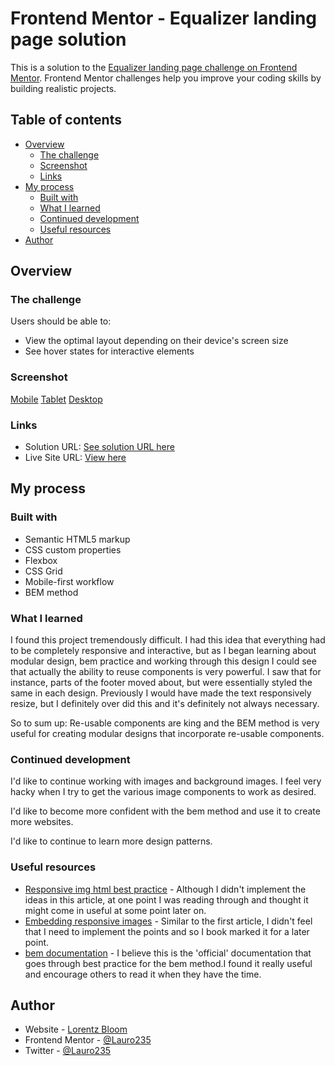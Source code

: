 # Frontend Mentor - Equalizer landing page solution

This is a solution to the [Equalizer landing page challenge on Frontend Mentor](https://www.frontendmentor.io/challenges/equalizer-landing-page-7VJ4gp3DE). Frontend Mentor challenges help you improve your coding skills by building realistic projects. 

## Table of contents

- [Overview](#overview)
  - [The challenge](#the-challenge)
  - [Screenshot](#screenshot)
  - [Links](#links)
- [My process](#my-process)
  - [Built with](#built-with)
  - [What I learned](#what-i-learned)
  - [Continued development](#continued-development)
  - [Useful resources](#useful-resources)
- [Author](#author)

## Overview

### The challenge

Users should be able to:

- View the optimal layout depending on their device's screen size
- See hover states for interactive elements

### Screenshot

[Mobile](./screenshots/equalizer-mobile.png)
[Tablet](./screenshots/equalizer-tablet.png)
[Desktop](./screenshots/equalizer-desktop.png)

### Links

- Solution URL: [See solution URL here](https://github.com/Lauro235/frontend-mentor-equalizer)
- Live Site URL: [View here](https://lauro235.github.io/frontend-mentor-equalizer/)

## My process

### Built with

- Semantic HTML5 markup
- CSS custom properties
- Flexbox
- CSS Grid
- Mobile-first workflow
- BEM method


### What I learned

I found this project tremendously difficult. I had this idea that everything had to be completely responsive and interactive, but as I began learning about modular design, bem practice and working through this design I could see that actually the ability to reuse components is very powerful. I saw that for instance, parts of the footer moved about, but were essentially styled the same in each design. Previously I would have made the text responsively resize, but I definitely over did this and it's definitely not always necessary.

So to sum up:
Re-usable components are king and the BEM method is very useful for creating modular designs that incorporate re-usable components.

### Continued development

I'd like to continue working with images and background images. I feel very hacky when I try to get the various image components to work as desired.

I'd like to become more confident with the bem method and use it to create more websites.

I'd like to continue to learn more design patterns.

### Useful resources

- [Responsive img html best practice](https://developer.mozilla.org/en-US/docs/Learn/HTML/Multimedia_and_embedding/Responsive_images) - Although I didn't implement the ideas in this article, at one point I was reading through and thought it might come in useful at some point later on.
- [Embedding responsive images](https://github.com/mdn/learning-area/blob/main/html/multimedia-and-embedding/responsive-images/responsive.html) - Similar to the first article, I didn't feel that I need to implement the points and so I book marked it for a later point.
- [bem documentation](https://en.bem.info/methodology/quick-start/) - I believe this is the 'official' documentation that goes through best practice for the bem method.I found it really useful and encourage others to read it when they have the time.

## Author

- Website - [Lorentz Bloom](https://www.hellouniverse.stream)
- Frontend Mentor - [@Lauro235](https://www.frontendmentor.io/profile/Lauro235)
- Twitter - [@Lauro235](https://twitter.com/Lauro235)